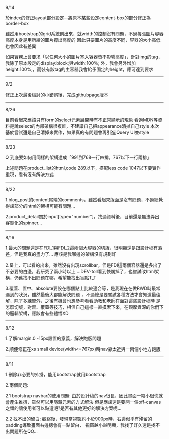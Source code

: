 9/14

於index的修正layout部分設定--將原本某些設定content-box的部分修正為border-box

雖然用bootstrap的grid系統刻出來，就width的控制沒有問題，不過每張圖片容器高度本身是用所給的圖片撐出高度的
因此只要圖片的高度不同，容器的大小高低也會因此有差異

如果實務上會要求「以任何大小的圖片塞入容器皆不影響高度」，針對img的tag，我除了原本設定的display:block;與width:100%;
外，我會另外增加height:100%;，而裝有該tag的主容器我會給予固定的height，應可達到要求

-----------------------------------------

9/2

修正上次最後檢討的小錯誤後，完成githubpage版本

-----------------------------------------

8/26

目前看起來應該只有form的select元素展開時有不正常顯示的現象
看過MDN等資料是說select的內部架構很複雜，不建議自己把appearance清掉自己style
本次基於嘗試還是自己清掉來實作，如果真的有問題會再引進jQuery UI並style

-------------------------------------------

8/23

Q 到底要如何用同樣的架構達成「991到768一行四排，767以下一行兩排」

上述問題在product_list的html,code 289以下，搭配less code 1047以下要實作重現，看有沒有解決方式

------------------------------------------

8/22

1.blog_post的content尾端的comments，雖然看起來版面是沒有問題，不過總覺得該部分的html的架構可能有問題...

2.product_detail關於input[type="number"]，找過資料後，目前還是無法弄出客製化的spinner...

-------------------------------------------


8/16

1.最大的問題還是在FDI_1與FDI_2這兩個大容器的切版，很明顯還是跟設計稿有落差，但是我真的盡力了...
應該是我哪邊的架構沒有規劃好

2.呈上，可以看的出來，雖然沒有出現scrollbar，但是FDI這兩個容器還是多出了不必要的白邊，我研究了兩小時以上
...DEV-toll看到快爛掉了，也嘗試改html架構，仍舊找不出問題在哪，希望能找出盲點T_T

3.覆蓋、置中、absolute要設在哪個點上比較適合等，是我現在在做RWD時最常遇到的狀況，雖然最後大都能解決問題
，不過總是要嘗試各種方法才會知道最佳解，除了多練習外，之後有機會也想參考看看助教和老師在面對這些設計稿時
是怎麼切版，對齊、覆蓋等技巧，相信自己這樣一直摸索下來，在觀摩資深的你們下的邏輯架構，應該會有些體悟XD

-------------------------------------------
8/12

1.了解margin:0 -15px設置的意義，解決跑版問題

2.順便修正在xs small device(width<=767px)時nav靠太近與一兩個小地方跑版




-------------------------------------------
8/11

1.刪除非必要的外掛，能用bootstrap就用bootstrap

2.兩個問題:

2.1 bootstrap navbar的使用問題:
由於設計稿的nav很長，因此畫面一縮小很快就會產生推擠，雖然可以用隱藏元素的方式解決
但是應該還是要開一個off-canvas之類的讓使用者可以點選吧?是否有其他更好的解決方案呢...

2.2 找不出的留白:
觀察後，發現當視窗約小於900px時，右邊似乎有殘留的padding導致畫面右邊總會有一點留白，
視窗越小越明顯，我找了好久還是找不出問題所在QQ... 
